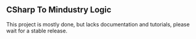 ## CSharp To Mindustry Logic

This project is mostly done, but lacks documentation and tutorials, please wait for a stable release.
